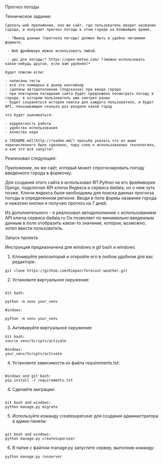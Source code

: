 # 

Прогноз погоды

Техническое задание:
```
Сделать web приложение, оно же сайт, где пользователь вводит название города, и получает прогноз погоды в этом городе на ближайшее время.

 - *Вывод данных (прогноза погоды) должен быть в удобно читаемом формате. 

 - Веб фреймворк можно использовать любой.

 - api для погоды:* https://open-meteo.com/ *(можно использовать какое-нибудь другое, если вам удобнее)*

будет плюсом если:

- написаны тесты
- всё это помещено в докер контейнер
- сделаны автодополнение (подсказки) при вводе города
- при повторном посещении сайта будет предложено посмотреть погоду в городе, в котором пользователь уже смотрел ранее
- будет сохраняться история поиска для каждого пользователя, и будет API, показывающее сколько раз вводили какой город

что будет оцениваться:

- корректность работы
- удобство использования
- качество кода

в [README.md](http://readme.md/) просьба указать что из выше перечисленного было сделанно, пару слов о использованных технологиях, и как это всё запустит
```

Реализовал следующее:

Приложение, он же сайт, который может спрогнозировать погоду введенного города в формочку.

Для создания этого сайта я использовал ЯП Python на его фреймворке Django, подключил API ключи Яндекса и сервиса dadata, но о нем чуть позже.
Ключи яндекса были необходимы для поиска данных прогноза погоды в определенном регионе.
Вводя в поле формы название города и нажатию кнопки я получаю прогноз на 7 дней.

Из дополнительного - я реализовал автодополнение с использованием API ключа сервиса dadata.ru
Он позволяет по минимально введенным данным в поле отобразить какое-то значение, которое, возможно, хотел ввести пользователь.


Запуск проекта

Инструкция предназначена для windows и git bash и windows<br/>

1. Клонируйте репозиторий и откройте его в любом удобном для вас редакторе:

```
git clone https://github.com/Kiepon/forecast-weather.git
```

2. Установите виртуальное окружение:
```

Git bash:

python -m venv your_venv

Windows:

python -m venv your_venv
``` 

3. Активируйте виртуальное окружение:
```
Git bash:
source venv/Scripts/activate

Windows:
your_venv/Scripts/activate

```

4. Установите зависимости из файла requirements.txt:
```

Windows and git bash:
pip install -r requirements.txt
```

4. Сделайте миграции:
```

Git bash and windows:
python manage.py migrate
```

5. Используйте команду createsuperuser для создания администратора в админ панели:
```

git bash and windows:
python manage.py createsuperuser
```

6. В папке с файлом manage.py запустите сервер, выполнив команду:
```
python manage.py runserver
```
